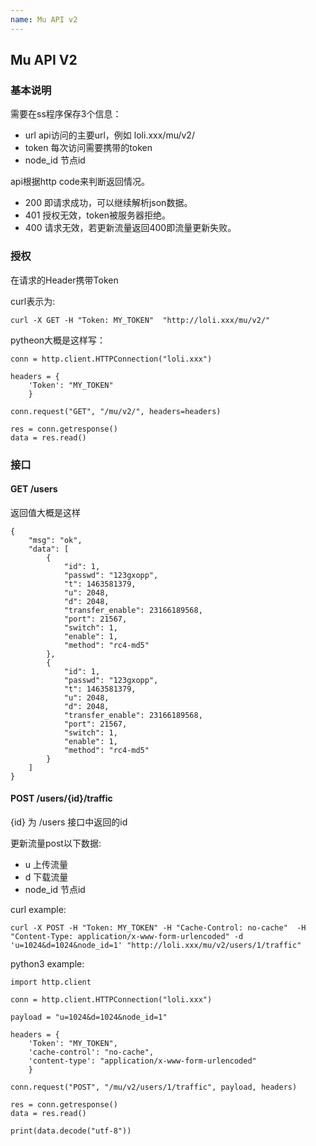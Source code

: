 ```yaml
---
name: Mu API v2
---
```


## Mu API V2


 
### 基本说明

需要在ss程序保存3个信息：

* url api访问的主要url，例如 loli.xxx/mu/v2/
* token 每次访问需要携带的token
* node_id 节点id


api根据http code来判断返回情况。

* 200 即请求成功，可以继续解析json数据。
* 401 授权无效，token被服务器拒绝。
* 400 请求无效，若更新流量返回400即流量更新失败。

### 授权

在请求的Header携带Token

curl表示为:

```
curl -X GET -H "Token: MY_TOKEN"  "http://loli.xxx/mu/v2/"
```

pytheon大概是这样写：
```
conn = http.client.HTTPConnection("loli.xxx")

headers = {
    'Token': "MY_TOKEN" 
    }

conn.request("GET", "/mu/v2/", headers=headers)

res = conn.getresponse()
data = res.read()
```


### 接口

#### GET /users

返回值大概是这样
```
{
    "msg": "ok",
    "data": [
        {
            "id": 1,
            "passwd": "123gxopp",
            "t": 1463581379,
            "u": 2048,
            "d": 2048,
            "transfer_enable": 23166189568,
            "port": 21567,
            "switch": 1,
            "enable": 1,
            "method": "rc4-md5"
        },
        {
            "id": 1,
            "passwd": "123gxopp",
            "t": 1463581379,
            "u": 2048,
            "d": 2048,
            "transfer_enable": 23166189568,
            "port": 21567,
            "switch": 1,
            "enable": 1,
            "method": "rc4-md5"
        }
    ]
}
```

#### POST /users/{id}/traffic

{id} 为 /users 接口中返回的id

更新流量post以下数据:

* u  上传流量
* d  下载流量
* node_id 节点id

curl example:
```
curl -X POST -H "Token: MY_TOKEN" -H "Cache-Control: no-cache"  -H "Content-Type: application/x-www-form-urlencoded" -d 'u=1024&d=1024&node_id=1' "http://loli.xxx/mu/v2/users/1/traffic"
```

python3 example:

```
import http.client

conn = http.client.HTTPConnection("loli.xxx")

payload = "u=1024&d=1024&node_id=1"

headers = {
    'Token': "MY_TOKEN",
    'cache-control': "no-cache", 
    'content-type': "application/x-www-form-urlencoded"
    }

conn.request("POST", "/mu/v2/users/1/traffic", payload, headers)

res = conn.getresponse()
data = res.read()

print(data.decode("utf-8"))
```


